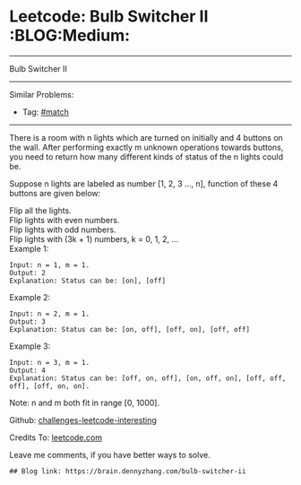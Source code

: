 # Leetcode: Bulb Switcher II     :BLOG:Medium:


---

Bulb Switcher II  

---

Similar Problems:  
-   Tag: [#match](https://brain.dennyzhang.com/category/match)

---

There is a room with n lights which are turned on initially and 4 buttons on the wall. After performing exactly m unknown operations towards buttons, you need to return how many different kinds of status of the n lights could be.  

Suppose n lights are labeled as number [1, 2, 3 &#x2026;, n], function of these 4 buttons are given below:  

Flip all the lights.  
Flip lights with even numbers.  
Flip lights with odd numbers.  
Flip lights with (3k + 1) numbers, k = 0, 1, 2, &#x2026;  
Example 1:  

    Input: n = 1, m = 1.
    Output: 2
    Explanation: Status can be: [on], [off]

Example 2:  

    Input: n = 2, m = 1.
    Output: 3
    Explanation: Status can be: [on, off], [off, on], [off, off]

Example 3:  

    Input: n = 3, m = 1.
    Output: 4
    Explanation: Status can be: [off, on, off], [on, off, on], [off, off, off], [off, on, on].

Note: n and m both fit in range [0, 1000].  

Github: [challenges-leetcode-interesting](https://github.com/DennyZhang/challenges-leetcode-interesting/tree/master/bulb-switcher-ii)  

Credits To: [leetcode.com](https://leetcode.com/problems/bulb-switcher-ii/description/)  

Leave me comments, if you have better ways to solve.  

    ## Blog link: https://brain.dennyzhang.com/bulb-switcher-ii